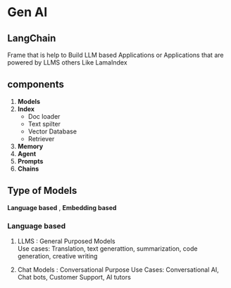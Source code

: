# Gen AI

##  LangChain  
Frame that is help to Build LLM based Applications or Applications that are powered by LLMS others Like LamaIndex

## components  
1) **Models**  
2) **Index**  
    - Doc loader   
    - Text spilter   
    - Vector Database   
    - Retriever      
3) **Memory** 
4) **Agent**  
5) **Prompts**
6) **Chains**

## Type of Models 
**Language based** , **Embedding based**  

### Language based
1) LLMS : General Purposed Models  
  Use cases: Translation, text generattion, summarization, code generation,   creative writing

2) Chat Models : Conversational Purpose 
   Use Cases: Conversational AI, Chat bots, Customer Support, AI tutors